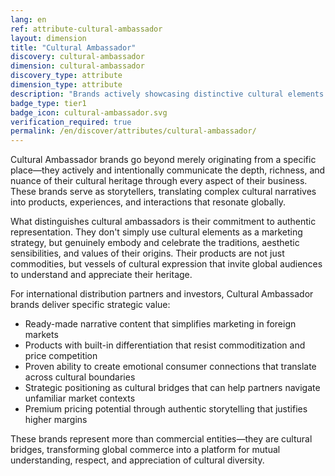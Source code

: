 ```yaml
---
lang: en
ref: attribute-cultural-ambassador
layout: dimension
title: "Cultural Ambassador"
discovery: cultural-ambassador
dimension: cultural-ambassador
discovery_type: attribute
dimension_type: attribute
description: "Brands actively showcasing distinctive cultural elements through their products, storytelling, and market presence."
badge_type: tier1
badge_icon: cultural-ambassador.svg
verification_required: true
permalink: /en/discover/attributes/cultural-ambassador/
---
```


Cultural Ambassador brands go beyond merely originating from a specific place—they actively and intentionally communicate the depth, richness, and nuance of their cultural heritage through every aspect of their business. These brands serve as storytellers, translating complex cultural narratives into products, experiences, and interactions that resonate globally.

What distinguishes cultural ambassadors is their commitment to authentic representation. They don't simply use cultural elements as a marketing strategy, but genuinely embody and celebrate the traditions, aesthetic sensibilities, and values of their origins. Their products are not just commodities, but vessels of cultural expression that invite global audiences to understand and appreciate their heritage.

For international distribution partners and investors, Cultural Ambassador brands deliver specific strategic value:
- Ready-made narrative content that simplifies marketing in foreign markets
- Products with built-in differentiation that resist commoditization and price competition
- Proven ability to create emotional consumer connections that translate across cultural boundaries
- Strategic positioning as cultural bridges that can help partners navigate unfamiliar market contexts
- Premium pricing potential through authentic storytelling that justifies higher margins

These brands represent more than commercial entities—they are cultural bridges, transforming global commerce into a platform for mutual understanding, respect, and appreciation of cultural diversity.
